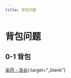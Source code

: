 ```yaml
---
title: 背包问题
---
```


# 背包问题

## 0-1 背包

[采药 - 洛谷](https://www.luogu.com.cn/problem/P1048){:target="_blank"}

